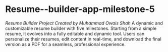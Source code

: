 # Resume--builder-app-milestone-5
*Resume Builder Project*  *Created by Muhammad Owais Shah*  A dynamic and customizable resume builder with five milestones. Starting from a simple resume, it evolves into a fully editable and dynamic tool. Users can personalize their resumes, edit content in real-time, and download the final version as a PDF for a seamless, professional experience.
